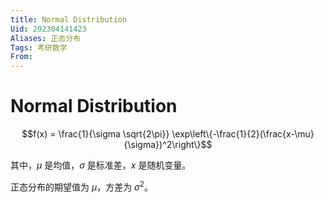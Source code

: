 ```yaml
---
title: Normal Distribution
Uid: 202304141423
Aliases: 正态分布
Tags: 考研数学 
From:
---
```

# Normal Distribution

$$f(x) = \frac{1}{\sigma \sqrt{2\pi}} \exp\left\{-\frac{1}{2}(\frac{x-\mu}{\sigma})^2\right\}$$

其中，$\mu$ 是均值，$\sigma$ 是标准差，$x$ 是随机变量。

正态分布的期望值为 $\mu$，方差为 $\sigma^2$。
